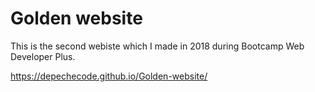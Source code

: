 # Golden website

This is the second webiste which I made in 2018 during Bootcamp Web Developer Plus.

https://depechecode.github.io/Golden-website/
